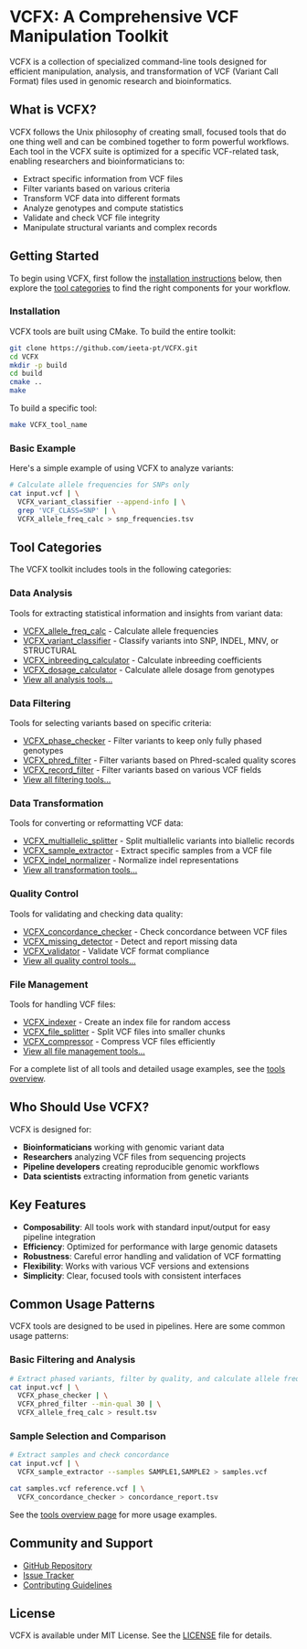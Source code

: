 # VCFX: A Comprehensive VCF Manipulation Toolkit

VCFX is a collection of specialized command-line tools designed for efficient manipulation, analysis, and transformation of VCF (Variant Call Format) files used in genomic research and bioinformatics.

## What is VCFX?

VCFX follows the Unix philosophy of creating small, focused tools that do one thing well and can be combined together to form powerful workflows. Each tool in the VCFX suite is optimized for a specific VCF-related task, enabling researchers and bioinformaticians to:

- Extract specific information from VCF files
- Filter variants based on various criteria
- Transform VCF data into different formats
- Analyze genotypes and compute statistics
- Validate and check VCF file integrity
- Manipulate structural variants and complex records

## Getting Started

To begin using VCFX, first follow the [installation instructions](#installation) below, then explore the [tool categories](#tool-categories) to find the right components for your workflow.

### Installation

VCFX tools are built using CMake. To build the entire toolkit:

```bash
git clone https://github.com/ieeta-pt/VCFX.git
cd VCFX
mkdir -p build
cd build
cmake ..
make
```

To build a specific tool:

```bash
make VCFX_tool_name
```

### Basic Example

Here's a simple example of using VCFX to analyze variants:

```bash
# Calculate allele frequencies for SNPs only
cat input.vcf | \
  VCFX_variant_classifier --append-info | \
  grep 'VCF_CLASS=SNP' | \
  VCFX_allele_freq_calc > snp_frequencies.tsv
```

## Tool Categories

The VCFX toolkit includes tools in the following categories:

### Data Analysis

Tools for extracting statistical information and insights from variant data:

- [VCFX_allele_freq_calc](VCFX_allele_freq_calc.md) - Calculate allele frequencies
- [VCFX_variant_classifier](VCFX_variant_classifier.md) - Classify variants into SNP, INDEL, MNV, or STRUCTURAL
- [VCFX_inbreeding_calculator](VCFX_inbreeding_calculator.md) - Calculate inbreeding coefficients
- [VCFX_dosage_calculator](VCFX_dosage_calculator.md) - Calculate allele dosage from genotypes
- [View all analysis tools...](tools_overview.md#data-analysis)

### Data Filtering

Tools for selecting variants based on specific criteria:

- [VCFX_phase_checker](VCFX_phase_checker.md) - Filter variants to keep only fully phased genotypes
- [VCFX_phred_filter](VCFX_phred_filter.md) - Filter variants based on Phred-scaled quality scores
- [VCFX_record_filter](VCFX_record_filter.md) - Filter variants based on various VCF fields
- [View all filtering tools...](tools_overview.md#data-filtering)

### Data Transformation

Tools for converting or reformatting VCF data:

- [VCFX_multiallelic_splitter](VCFX_multiallelic_splitter.md) - Split multiallelic variants into biallelic records
- [VCFX_sample_extractor](VCFX_sample_extractor.md) - Extract specific samples from a VCF file
- [VCFX_indel_normalizer](VCFX_indel_normalizer.md) - Normalize indel representations
- [View all transformation tools...](tools_overview.md#data-transformation)

### Quality Control

Tools for validating and checking data quality:

- [VCFX_concordance_checker](VCFX_concordance_checker.md) - Check concordance between VCF files
- [VCFX_missing_detector](VCFX_missing_detector.md) - Detect and report missing data
- [VCFX_validator](VCFX_validator.md) - Validate VCF format compliance
- [View all quality control tools...](tools_overview.md#quality-control)

### File Management

Tools for handling VCF files:

- [VCFX_indexer](VCFX_indexer.md) - Create an index file for random access
- [VCFX_file_splitter](VCFX_file_splitter.md) - Split VCF files into smaller chunks
- [VCFX_compressor](VCFX_compressor.md) - Compress VCF files efficiently
- [View all file management tools...](tools_overview.md#file-management)

For a complete list of all tools and detailed usage examples, see the [tools overview](tools_overview.md).

## Who Should Use VCFX?

VCFX is designed for:

- **Bioinformaticians** working with genomic variant data
- **Researchers** analyzing VCF files from sequencing projects
- **Pipeline developers** creating reproducible genomic workflows
- **Data scientists** extracting information from genetic variants

## Key Features

- **Composability**: All tools work with standard input/output for easy pipeline integration
- **Efficiency**: Optimized for performance with large genomic datasets
- **Robustness**: Careful error handling and validation of VCF formatting
- **Flexibility**: Works with various VCF versions and extensions
- **Simplicity**: Clear, focused tools with consistent interfaces

## Common Usage Patterns

VCFX tools are designed to be used in pipelines. Here are some common usage patterns:

### Basic Filtering and Analysis

```bash
# Extract phased variants, filter by quality, and calculate allele frequencies
cat input.vcf | \
  VCFX_phase_checker | \
  VCFX_phred_filter --min-qual 30 | \
  VCFX_allele_freq_calc > result.tsv
```

### Sample Selection and Comparison

```bash
# Extract samples and check concordance
cat input.vcf | \
  VCFX_sample_extractor --samples SAMPLE1,SAMPLE2 > samples.vcf

cat samples.vcf reference.vcf | \
  VCFX_concordance_checker > concordance_report.tsv
```

See the [tools overview page](tools_overview.md#common-usage-patterns) for more usage examples.

## Community and Support

- [GitHub Repository](https://github.com/ieeta-pt/VCFX)
- [Issue Tracker](https://github.com/ieeta-pt/VCFX/issues)
- [Contributing Guidelines](CONTRIBUTING.md)

## License

VCFX is available under MIT License. See the [LICENSE](LICENSE.md) file for details. 